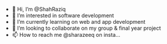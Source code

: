 - 👋 Hi, I’m @ShahRaziq
- 👀 I’m interested in software development
- 🌱 I’m currently learning on web and app development  
- 💞️ I’m looking to collaborate on my group & final year project
- 📫 How to reach me @sharazeeq on insta...

<!---
ShahRaziq/ShahRaziq is a ✨ special ✨ repository because its `README.md` (this file) appears on your GitHub profile.
You can click the Preview link to take a look at your changes.
--->
